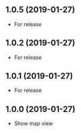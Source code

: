 <a name="1.0.5"></a>
## 1.0.5 (2019-01-27)

- For release

<a name="1.0.2"></a>
## 1.0.2 (2019-01-27)

- For release

<a name="1.0.1"></a>
## 1.0.1 (2019-01-27)

- For release


<a name="1.0.0"></a>
## 1.0.0 (2019-01-27)

- Show map view
